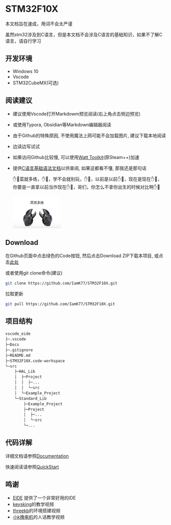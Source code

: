 # STM32F10X

本文档旨在速成，用词不会太严谨

虽然stm32涉及到C语言，但是本文档不会涉及C语言的基础知识，如果不了解C语言，请自行学习

## 开发环境

- Windows 10
- Vscode
- STM32CubeMX(可选)

## 阅读建议

- 建议使用Vscode打开Markdowm预览阅读(右上角点击侧边预览)
- 或使用Typora, Obsidian等Markdown编辑器阅读
- 由于Github的特殊原因, 不使用魔法上网可能不会加载图片, 建议下载本地阅读
- 边读边写试试
- 如果访问Github比较慢, 可以使用[Watt Toolkit](https://steampp.net/)(原Steam++)加速
- 提供[C语言基础语法文档](https://github.com/IamK77/note/blob/master/C/cnote.md)以供查阅, 如果这都看不懂, 那我还是那句话

    ✋🤚菜就多练，✋🤚，学不会就别玩，✋🤚，以前是以前✋🤚，现在是现在✋🤚，你要是一直拿以前当作现在✋🤚，哥们，你怎么不拿你出生的时候对比啊✋🤚

    <img src="./Docs/Resource/菜就多练.jpg" width=150>

## Download

在Github页面中点击绿色的Code按钮, 然后点击Download ZIP下载本项目, 或点击[此处](https://github.com/IamK77/STM32F10X/archive/refs/heads/main.zip)

或者使用git clone命令(建议)

```bash
git clone https://github.com/IamK77/STM32F10X.git
```

拉取更新

```bash
git pull https://github.com/IamK77/STM32F10X.git
```

## 项目结构

```bash
vscode_eide
├─.vscode
├─Docs
├─.gitignore
├─README.md
├─STM32F10X.code-workspace
└─src
    ├─HAL_Lib
    │  ├─Project
    │  │  ├─...
    │  │  └─src
    │  └─Example_Project
    └─Standard_Lib
        ├─Example_Project
        ├─Project
        │  ├─...
        │  └─src
        └─...
```

## 代码详解

详细文档请参照[Documentation](./Docs/README.md)

快速阅读请参照[QuickStart](./Docs/README.md#quickstart)

## 鸣谢

- [EIDE](https://github.com/github0null/eide) 提供了一个非常好用的IDE
- [keysking](https://space.bilibili.com/6100925)的教学视频
- [threekb](https://space.bilibili.com/3493142393260061)的环境搭建视频
- [小k撸电机](https://www.bilibili.com/video/BV15S4y1g7WT)的人话教学视频

